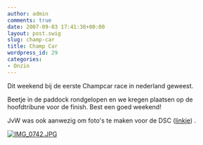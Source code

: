 ```yaml
---
author: admin
comments: true
date: 2007-09-03 17:41:38+00:00
layout: post.swig
slug: champ-car
title: Champ Car
wordpress_id: 29
categories:
- Onzin
---
```


Dit weekend bij de eerste Champcar race in nederland geweest.

Beetje in de paddock rondgelopen en we kregen plaatsen op de hoofdtribune voor de finish. Best een goed weekend!

JvW was ook aanwezig om foto's te maken voor de DSC ([linkje](http://www.31f.nl)) .

[![IMG_0742.JPG](http://farm2.static.flickr.com/1416/1314298122_30c6c3559c_m.jpg)](http://www.wllnr.nl/fotos/photo/1314298122/IMG0742JPG.html)
